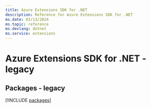 ```yaml
---
title: Azure Extensions SDK for .NET
description: Reference for Azure Extensions SDK for .NET
ms.date: 03/13/2024
ms.topic: reference
ms.devlang: dotnet
ms.service: extensions
---
```

# Azure Extensions SDK for .NET - legacy
## Packages - legacy
[!INCLUDE [packages](extensions-index.md)]